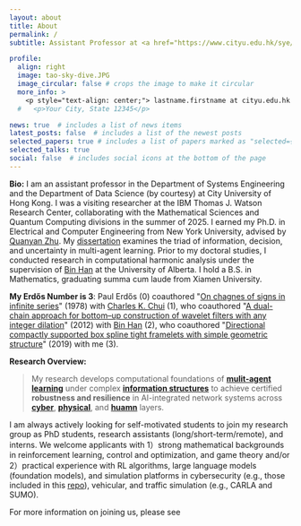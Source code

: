 ```yaml
---
layout: about
title: About
permalink: /
subtitle: Assistant Professor at <a href="https://www.cityu.edu.hk/sye/stafflist.htm"> City University of Hong Kong </a>.

profile:
  align: right
  image: tao-sky-dive.JPG
  image_circular: false # crops the image to make it circular
  more_info: >
    <p style="text-align: center;"> lastname.firstname at cityu.edu.hk </p>
  #   <p>Your City, State 12345</p>

news: true  # includes a list of news items
latest_posts: false  # includes a list of the newest posts
selected_papers: true # includes a list of papers marked as "selected={true}"
selected_talks: true
social: false  # includes social icons at the bottom of the page
---
```


**Bio:** I am an assistant professor in the Department of Systems Engineering and the Department of Data Science (by courtesy) at City University of Hong Kong. I was a visiting researcher at the IBM Thomas J. Watson Research Center, collaborating with the Mathematical Sciences and Quantum Computing divisions in the summer of 2025. I earned my Ph.D. in Electrical and Computer Engineering from New York University, advised by [Quanyan Zhu](https://wp.nyu.edu/quanyan/). My [dissertation](https://www.proquest.com/dissertations-theses/computational-foundations-multi-agent-learning/docview/3213716172/se-2) examines the triad of information, decision, and uncertainty in multi-agent learning. Prior to my doctoral studies, I conducted research in computational harmonic analysis under the supervision of [Bin Han](https://sites.ualberta.ca/~bhan/) at the University of Alberta. I hold a B.S. in Mathematics, graduating summa cum laude from Xiamen University.

**My Erdős Number is 3**: Paul Erdős (0) coauthored "[On chagnes of signs in infinite series](https://doi.org/10.1007/bf01904853)" (1978) with [Charles K. Chui](https://scholar.google.com/citations?user=2wSd9-MAAAAJ&hl=en) (1), who coauthored "[A dual-chain approach for bottom–up construction of wavelet filters with any integer dilation](https://doi.org/10.1016/j.acha.2011.11.004)" (2012) with [Bin Han](https://scholar.google.com/citations?user=HB3YA4gAAAAJ&hl=en)  (2), who coauthored "[Directional compactly supported box spline tight framelets with simple geometric structure](https://doi.org/10.1016/j.aml.2018.12.016)" (2019) with me (3).

**Research Overview:** 
> My research develops computational foundations of [**mulit-agent learning**](https://ieeexplore.ieee.org/abstract/document/9833086/) under complex [**information structures**](https://www.sciencedirect.com/science/article/abs/pii/S1367578822000086) to achieve certified **robustness and resilience** in AI-integrated network systems across [**cyber**](https://ieeexplore.ieee.org/abstract/document/10955193), [**physical**](https://ieeexplore.ieee.org/abstract/document/11153748), and [**huamn**](https://ieeexplore.ieee.org/document/11091502) layers.


I am always actively looking for self-motivated students to join my research group as PhD students, research assistants (long/short-term/remote), and interns. We welcome applicants with 1）strong mathematical backgrounds in reinforcement learning, control and optimization, and game theory and/or 2）practical experience with RL algorithms, large language models (foundation models), and simulation platforms in cybersecurity (e.g., those included in this [repo](https://github.com/Limmen/awesome-rl-for-cybersecurity?tab=readme-ov-file#-environments)), vehicular, and traffic simulation (e.g., CARLA and SUMO).

For more information on joining us, please see 


